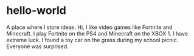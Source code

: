 # hello-world
A place where I store ideas.
Hi, I like video games like Fortnite and Minecraft. I play Fortnite on the PS4 and Minecraft on the XBOX 1.
I have extreme luck. I found a toy car on the grass during my school picnic. Everyone was surprised.
